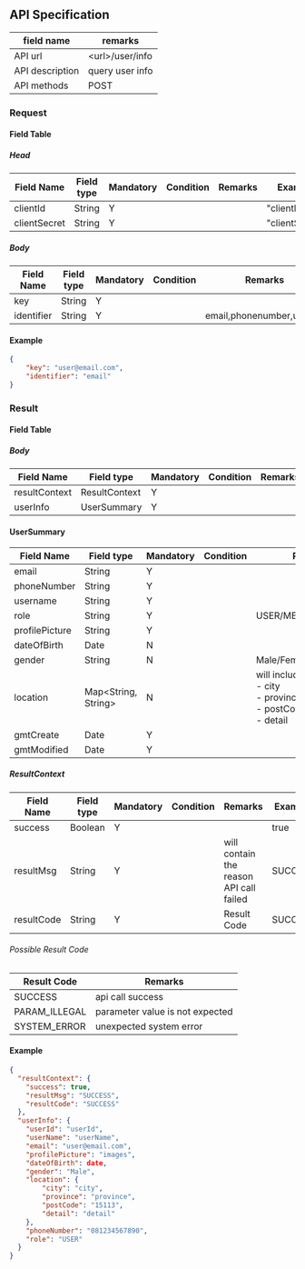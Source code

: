 ## API Specification

| field name      | remarks           |
| --------------- | ----------------- |
| API url         | \<url\>/user/info |
| API description | query user info   |
| API methods     | POST              |

### Request

#### Field Table

##### Head

| Field Name   | Field type | Mandatory | Condition | Remarks | Example        |
| ------------ | ---------- | --------- | --------- | ------- | -------------- |
| clientId     | String     | Y         |           |         | "clientId"     |
| clientSecret | String     | Y         |           |         | "clientSecret" |

##### Body

| Field Name | Field type | Mandatory | Condition | Remarks                   | Example          |
| ---------- | ---------- | --------- | --------- | ------------------------- | ---------------- |
| key        | String     | Y         |           |                           | "user@email.com" |
| identifier | String     | Y         |           | email,phonenumber,user_id | "email"          |

#### Example

```json
{
    "key": "user@email.com",
    "identifier": "email"
}
```

### Result

#### Field Table

##### Body

| Field Name    | Field type    | Mandatory | Condition | Remarks | Example |
| ------------- | ------------- | --------- | --------- | ------- | ------- |
| resultContext | ResultContext | Y         |           |         |         |
| userInfo      | UserSummary   | Y         |           |         |         |

#### UserSummary
| Field Name     | Field type            | Mandatory | Condition | Remarks                                                          | Example |
| -------------- | --------------------- | --------- | --------- | ---------------------------------------------------------------- | ------- |
| email          | String                | Y         |           |                                                                  |         |
| phoneNumber    | String                | Y         |           |                                                                  |         |
| username       | String                | Y         |           |                                                                  |         |
| role           | String                | Y         |           | USER/MERCHANT/ADMIN                                              |         |
| profilePicture | String                | Y         |           |                                                                  |         |
| dateOfBirth    | Date                  | N         |           |                                                                  |         |
| gender         | String                | N         |           | Male/Female/Other                                                |         |
| location       | Map\<String, String\> | N         |           | will include: <br>- city<br>- province<br>- postCode<br>- detail |         |
| gmtCreate      | Date                  | Y         |           |                                                                  |         |
| gmtModified    | Date                  | Y         |           |                                                                  |         |

##### ResultContext

| Field Name | Field type | Mandatory | Condition | Remarks                                 | Example |
| ---------- | ---------- | --------- | --------- | --------------------------------------- | ------- |
| success    | Boolean    | Y         |           |                                         | true    |
| resultMsg  | String     | Y         |           | will contain the reason API call failed | SUCCESS |
| resultCode | String     | Y         |           | Result Code                             | SUCCESS |

###### Possible Result Code

| Result Code   | Remarks                         |
| ------------- | ------------------------------- |
| SUCCESS       | api call success                |
| PARAM_ILLEGAL | parameter value is not expected |
| SYSTEM_ERROR  | unexpected system error         |

#### Example

```json
{
  "resultContext": {
    "success": true,
    "resultMsg": "SUCCESS",
    "resultCode": "SUCCESS"
  },
  "userInfo": {
    "userId": "userId",
    "userName": "userName",
    "email": "user@email.com",
    "profilePicture": "images",
    "dateOfBirth": date,
    "gender": "Male",
    "location": {
        "city": "city",
        "province": "province",
        "postCode": "15113",
        "detail": "detail"
    },
    "phoneNumber": "081234567890",
    "role": "USER"
  }
}
```
